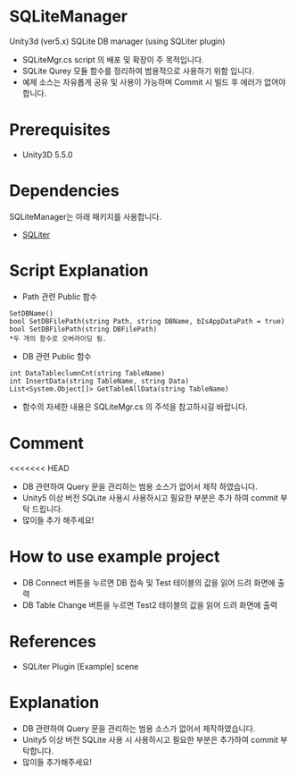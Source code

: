# SQLiteManager

Unity3d (ver5.x) SQLite DB manager (using SQLiter plugin)

- SQLiteMgr.cs script 의 배포 및 확장이 주 목적입니다.
- SQLite Qurey 모듈 함수를 정리하여 범용적으로 사용하기 위함 입니다.
- 예제 소스는 자유롭게 공유 및 사용이 가능하며 Commit 시 빌드 후 에러가 없어야 합니다.

# Prerequisites

- Unity3D 5.5.0

# Dependencies

SQLiteManager는 아래 패키지를 사용합니다.

- [SQLiter](https://www.assetstore.unity3d.com/kr/#!/content/20660)

# Script Explanation

- Path 관련 Public 함수
```
SetDBName()
bool SetDBFilePath(string Path, string DBName, bIsAppDataPath = true)
bool SetDBFilePath(string DBFilePath)
*두 개의 함수로 오버라이딩 됨.
```
- DB 관련 Public 함수
```
int DataTableclumnCnt(string TableName)
int InsertData(string TableName, string Data)
List<System.Object[]> GetTableAllData(string TableName)
```
- 함수의 자세한 내용은 SQLiteMgr.cs 의 주석을 참고하시길 바랍니다.

# Comment
<<<<<<< HEAD
- DB 관련하여 Query 문을 관리하는 범용 소스가 없어서 제작 하였습니다. 
- Unity5 이상 버전 SQLite 사용시 사용하시고 필요한 부분은 추가 하여 commit 부탁 드립니다. 
- 많이들 추가 해주세요!

# How to use example project
- DB Connect 버튼을 누르면 DB 접속 및 Test 테이블의 값을 읽어 드려 화면에 출력
- DB Table Change 버튼을 누르면 Test2 테이블의 값을 읽어 드려 화면에 출력

# References
- SQLiter Plugin [Example] scene

# Explanation
- DB 관련하여 Query 문을 관리하는 범용 소스가 없어서 제작하였습니다.
- Unity5 이상 버전 SQLite 사용 시 사용하시고 필요한 부분은 추가하여 commit 부탁합니다.
- 많이들 추가해주세요!
